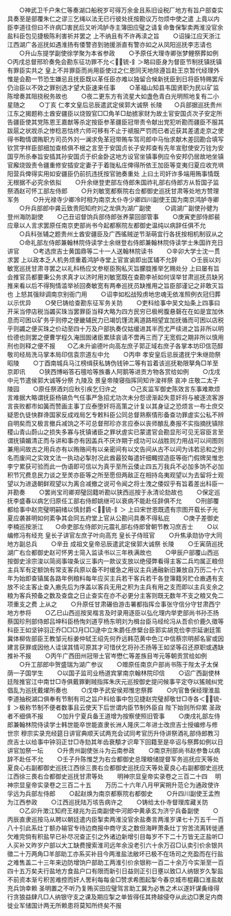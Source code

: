 <!-- { "loadSidebar": true } -->
　　○神武卫千户朱仁等奏湖口船税岁可得万余金且系旧设税厂地方有旨户部查实具奏至是部覆朱仁之谬三乞绳以法无已行彼处抚按勘议万勿烦中使之遣  上竟以内臣李道往但曰不许病□害民后又听鸿胪寺主簿田应璧之请复命鲁保掣卖两淮没官余盐科臣包见捷极陈利害祈并罢之  上不纳且有不许再渎之旨
　　○诏操江应天浙江江西湖广各巡抚如遇淮扬有倭警咨到驰援浙直有警亦如之从凤阳巡抚李志请也
　　○升山东提学副使徐学聚为本省参政
　　○予原任大理寺卿张梦鲤祭葬如例　　○丙戌总督邢玠奏免会勘东征功罪不允＜锍-釒＞略曰臣身为督臣节制抚镇抚镇有罪臣实共之  皇上不并罪臣而尚用臣使过之仁恩同天地除遵旨赴王京暂代经理外惟是会勘一节恐生嫌忌且抚臣既以革任臣亦难以独留合候新抚臣到日将臣特赐罢斥仍治臣以不效之罪别选才望大臣速来任事
　　○革福山知县韦国贤职为民以矿监陈增奏其阻挠税务故也
　　○夜二更东方有流星大如盏色青白光明照地复有二小星随之
　　○丁亥  仁孝文皇后忌辰遣武定侯郭大诚祭  长陵　　○兵部据巡抚贵州江东之揭题称土酋安疆臣以烧毁官□□角羊□劫掳家财为故土官安国贞次子安定所告疆臣使其党陈恩王嘉猷等杀定按臣参革疆臣冠带责令献出党犯听勘而疆臣不服其跋扈之状戕杀之惨稔恶怙终六师可移有不止于禠服严罚而已者近获其差遣走京之使得书鞫情谓贿职方司员外刘一澜求免革冠带贿车驾司郎中马怡求献木差回勘合填写钦赏字样臣部细加查核俱不根之言至于安国贞长子安邦查有先年宣慰使安万铨为安国亨所杀奉旨安插其孙安国贞于织金卧这地方设官坐镇事例应令安邦仍居故地坐镇官廨烧毁责令疆重修安插安定妻子于着陇私庄俾得所依王加臣等变夷归夏应收充埧阳营兵俾得实用如安疆臣仍前抗违抚按官驰奏重处  上曰土司奸诈多端用贿事情既无根据不必究余依拟
　　○升余继登吏部左侍郎朱国祚礼部右侍郎方从哲国子监祭酒赵可怀工部左侍郎
　　○升刘敏宽都察院右佥都御史巡抚甘肃等处地方赞理军务
　　○升光禄寺少卿冷时相为南京太仆寺少卿四川副使王国为南京鸿胪寺卿
　　○升兵部郎中龚云致贵阳知府刘之龙俱为湖广副使
　　○调湖广副使孙徤为登州海防副使
　　○己丑诏督饷兵部侍郎张养蒙回部管事
　　○庚寅吏部侍郎裴应章以人言求罢原任南京吏部尚书今起都察院左都御史温纯以病辞任俱不允
　　○兵科张辅之题贵州土酋安疆臣及广西徭贼逆节渐萌宜行各抚按相机制驭从之
　　○命礼部左侍郎兼翰林院侍读学士余继登右侍郎兼翰林院侍读学士朱国祚充日讲官
　　○考选庶吉士黄国鼎等二十一人送翰林院读书
　　○辛卯大学士沈一贯求罢  上以政本乏人机务烦重着鸿胪寺堂上官宣谕即出匡辅不允辞
　　○壬辰以刘敏宽巡抚甘肃寻罢之以礼科杨应文参枢臣狥私灭旨朦胧推举乞赐处分  上曰屡有旨会推官员都要秉公务求真才以济时用刘敏宽既在查勘李祯如何误举甘肃巡抚员缺另推来看以后不得狥情滥举祯回奏敏宽有两奉巡抚员缺推用之旨臣部谨记之非敢灭旨也  上怒其强辩调南京别衙门用
　　○诏李如松战殁虏地忠魂无依准照例衣冠归葬以示优异
　　○癸巳铸给查勘东征军务关防
　　○吏科给事中吴文灿条上四事曰开采当停店税当蠲买珠当罢罪臣当释大略为四方民穷已极枵腹悬磬在在如是宜加休息而可困以矿务乎则停之便畿辅民力已竭饥馑流离道路相望宜加抚循而可困以店税乎则蠲之便买珠之价动至四十万及户部执奏仅姑缓进其半而尤严续进之旨非所以明俭德也则罢之便曹学程久淹囹圄诸臣累牍哀请不啻再三而了无宽假之期非所以慎用刑也则释之便不报　　○乙未升谕德叶向高左庶子郭正域右庶子各掌本坊印信范醇敬司经局洗马掌本局印信袁宗道左中允
　　○丙申  孝安皇后忌辰遣抚宁朱继勋祭  昭陵
　　○丁酉南城兵马江榜缉获私铸伪钱钟二等有旨着该巡抚勒限拏角□羊至京即讯
　　○狭西博峪答石氊哈等族番人阿鹅等进贡方物各赏给如例
　　○戊戌中元节遣侯郭大诚等分祭  九陵及  景皇帝陵寝指挥同知许浚祥祭  哀冲  庄敬二太子陵园
　　○原任祭酒刘应秋引疾乞归许之
　　○己亥监军御史陈效言东事难欺烦言难据大略谓抚臣杨镐负气任事严急招尤功次未分怨谤渐起失意奸将与被逐流客游言丧败都市如簧而赞画主事丁应泰堕奸将高策之计复以其身证之恐烦言一布士庶交疑恩仇徒快群谗国家反成戏局乞专敕科臣公同总督熟察情形备查功罪虗实公私不辨自明矣而又极言撤兵减饷之不可总督邢珍亦言应泰以丧师酿乱奏报不实指摘抚镇除稷山青山蔚山之损失多寡与抚镇诸臣之罪状虗实已蒙遣官会勘显形可见无容臣言至谓抚镇媚清正而与讲和事亦有因盖兵不厌诈期于成功可以战胜则力用战可以间图则兼用间故古之用兵亦有以贿赂间有以亲密间有以文告间从古不以间为讳若忌和之别名而废间之实效文法一执动必掣肘况此酋最狡每遣奸细輙捏造臣等衙门假牌吴惟忠李宁累获可验而此一伪语即可信以为真乎至所云倭止四五万我兵不必加多饷不必加积节冗费息民力谈之至羙亦臣等之所至愿但两敌正在相持岛夷观望以为去留将士观望以为进退朝鲜观望以为离合减撤之说可令闻之将士洩之倭奴乎有旨着差出科臣一并勘奏
　　○罢尚宝司卿郑璧回籍听勘以狭西巡按于永清论劾故也
　　○保定巡抚李盛春以病乞归原任工部右侍郎姚继可以衰病不能赴任辞俱不允
　　○刑部覆都给事中赵完璧明嗣绪以慎封爵＜锍-釒＞  上曰宋世恩既遗有宗图开载长子光夏应袭甚明如何紊争其会同五府堂上官从公勘问具奏不得私庇
　　○庚子差御史李楠巡按浙江　　○命吏部左侍郎刘元震礼部右侍郎曾朝节教习庶吉士
　　○以编修冯有经充  皇长子讲官左庶子叶向高充  皇长子侍班官
　　○升焦承勋协守大同地方副总兵
　　○辛丑  成祖文皇帝忌辰遣武定侯郭大诚祭  长陵
　　○壬寅荫巡抚湖广右佥都御史赵可怀男士简入监读书以三年秩满故也
　　○甲辰户部覆山西巡按御史涂宗浚以简阅事竣条议三事内一款议支放以绝侵弊看得主客二兵均属正粮但主兵军有定额饷有常支客兵原以备不时缓急之用议主兵通融新旧兼放自万历二十六年为始即查镇属各路年例粮料每年应买主兵若干客兵若干各登簿籍另贮仓廒遇有支放不论主客止查入廒先后为序盖以客兵无用之积为主兵有用之支而即以主兵支余之粮为客兵预备之数及查盘之日止查实在亦不必更分主客则既无数年不支之粮又免二项重支之费  上从之
　　○升原任甘肃碾伯游击署都指挥佥事张守信分守甘肃西宁地方参将
　　○乙巳山西巡按吴楷言及时录用逐臣以弘化理内举吏部尚书孙丕扬蔡国珍刑部侍郎吕坤科臣杨恂刘道亨杨东明刘为楫台臣马经纶冯从吾俞价鹿久徵等科臣王如坚钟羽正乔□□□月□□逯中立朱爵任彦檗台臣郭实胡克俭李宗延谢廷策冀体柳佐部臣王教邹元标姜仲轼王绍先何乔远韩范黄中色江中信蔡宗明郝名宦或因建言获罪或因他人诖误其情可原其才可惜伏乞将孙丕扬等王如坚等召还原职或遇缺推补不报
　　○丙午广西田州冠带土官岑懋仁等差族目岑元等朝贡赏给如例
　　○升工部郎中贺盛瑞为湖广参议
　　○赠原任南京户部尚书陈于陛太子太保荫一子国学生
　　○以国子监司业杨道宾掌南京翰林院印信
　　○诏广西副使林廷陛推官江中南廿□寺俱戴罪剿贼指挥朱庆元巡按御史提问候事平定夺以猺贼纠党倡乱为巡抚戴燿所奏也
　　○戊申予武安侯郑惟忠祭葬
　　○内官鲁保经理淮盐李道抽税湖口俱奉有节制有司之旨户科给事中包见捷赵完璧郝敬廿□寺各＜锍-釒＞极称节制不便者数事且云使天下后世谓内臣节制外臣自  陛下始则所仰累  圣政者不细俱不报
　　○加升宁夏兵备王道增为按察使照旧管事
　　○庚戌礼部左侍郎兼翰林院侍读学士韩世能卒世能直隶长洲人隆庆二年进士改庶吉士授编修与修  世宗  穆宗实录充经筵日讲官典顺天试两充会试同考官历升侍讲祭酒礼部侍郎教习庶吉士以给事中钟羽正廿□寺劾其年齿衰頺才识卑下回籍至是卒诏与祭葬如例以日讲官加祭一坛
　　○升贵州副使张斗为云南参政
　　○南京刑部尚书赵参鲁以病辞不赴任不允
　　○壬子升陈惟芝为右佥都御史总理粮储提督军务巡抚应天等处夏良心右副都御史巡抚江西徐三畏右佥都御史巡抚应天等处夏良心右副都御史巡抚江西徐三畏右佥都御史巡抚甘肃等处
　　明神宗显皇帝实录卷之三百二十四
　明神宗显皇帝实录卷之三百二十五
　　万历二十六年八月甲寅朔升范仑为通政使许孚远为兵部左侍郎
　　○起赵焕为南京都察院右都御史
　　○升四川副使王孟煦为江西参政
　　○江西巡抚陆万垓告病许之
　　○铸给太仆寺督理库藏关防
　　○乙卯升澂江知府王禄兆为云南副使中河郎中黄承玄为济宁兵备副使
　　○丙辰直隶巡按马从聘以朝廷遣内臣掣卖两淮没官余盐奏言两淮岁课七十万五千一百八十引此系灶丁额办输官专待边商报中商守支之数但海畔萧条灶丁穷苦流离转徙逋欠难完倘有积盐早已补尽况查正引之外诸边新增引目每岁不下二十万皆无正盐听□人买补又昨岁户部以大工缺费搜索淮司远年余没老引六十余万召□认卖引价余银共徵二十万两角□羊部助工亦系买补目今两淮盐法敝坏已极不在场司之充盈而在行盐之难售盖二十三年来边防增饷户部助工两淮引价余银称一百二十余万今实渐至一百四十五万矣夫行盐地方食盐户口有限而新引日益则正引日壅以致□人纳银岁久掣盐不前资本渐亏积苦难控而奸人罟利每每金□赞求希图起掣今春京城市棍藉口淮盐献充兵饷幸赖  圣明置之不听乃复贿买田应璧驾言助工冀为必售之术以遂奸谋夤缘得行贪狼益肆凡□人纳银守支之课及期应掣之单皆得任其搀越侵夺从此边□褁足内商徙业军储国计两无所赖患将莫知所终矣不报
